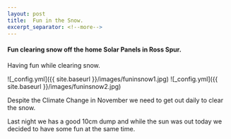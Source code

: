 ```yaml
---
layout: post
title:  Fun in the Snow.
excerpt_separator: <!--more-->
---
```


#### Fun clearing snow off the home Solar Panels in Ross Spur.

Having fun while clearing snow.

![_config.yml]({{ site.baseurl }}/images/funinsnow1.jpg)
![_config.yml]({{ site.baseurl }}/images/funinsnow2.jpg)

Despite the Climate Change in November we need to get out daily to clear the snow. 

Last night we has a good 10cm dump and while the sun was out today we decided to
have some fun at the same time.

